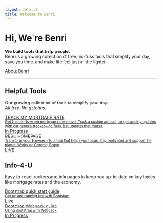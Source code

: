 ```yaml
---
layout: default
title: Welcome to Benri
---
```


<main>
  <div class="container py-5">
    <!-- Intro Row with Icon -->
    <div class="row align-items-center mb-4">
      <div class="col-md-8">
        <h1>Hi, We're Benri</h1>
        <p class="fs-5">
          <b>We build tools that help people.</b><br>
          Benri is a growing collection of free, no-fuss tools that simplify your day, save you time, and make life feel just a little lighter.
        </p>
        <div class="mb-4">
          <a href="/aboutbenri" class="btn btn-primary btn-sm px-4">About Benri</a>
        </div>
      </div>
      <div class="col-md-4 text-center">
        <!-- Large Bootstrap Icon -->
        <i class="bi bi-stars" style="font-size: 5rem; color: #0d6efd;"></i>
      </div>
    </div>
    <hr class="col-3 col-md-2 mb-5">
    <!-- Tool Sections -->
    <div class="row g-5">
      <div class="col-md-6">
        <h2>Helpful Tools</h2>
        <p>Our growing collection of tools to simplify your day.<br>
        <i>All free. No gotchas.</i></p>
        <div class="list-group">
          <a href="" class="list-group-item list-group-item-action d-flex justify-content-between align-items-start">
            <div>
              <div class="fw-bold">TRACK MY MORTGAGE RATE</div>
              <small class="d-block text-muted">Get free alerts when mortgage rates move. Track a custom amount, or get weekly updates with our general tracker—no fuss, just updates that matter.</small>
            </div>
            <span class="badge bg-warning text-dark rounded-pill">In Progress</span>
          </a>
          <a href="https://chromewebstore.google.com/detail/besu-homepage/npfcobepdfphgajogfeejbjpbghdhbnn?utm_source=item-share-cb" target="_blank" class="list-group-item list-group-item-action d-flex justify-content-between align-items-start">
            <div>
              <div class="fw-bold">BESU HOMEPAGE <i class="bi bi-box-arrow-up-right" style="color: #0d6efd;"></i></div>
              <small class="d-block text-muted">Transform your browser into a hub that helps you focus, stay motivated and support the planet. Works on Chrome, Brave</small>
            </div>
            <span class="badge bg-primary rounded-pill">LIVE</span>
          </a>
        </div>
      </div>
      <div class="col-md-6">
        <h2>Info-4-U</h2>
        <p>Easy-to-read trackers and info pages to keep you up-to-date on key topics like mortgage rates and the economy.</p>
        <div class="list-group">
          <a href="/docs/5.0/getting-started/introduction/" class="list-group-item list-group-item-action d-flex justify-content-between align-items-start">
            <div>
              <div class="fw-bold">Bootstrap quick start guide</div>
              <small class="d-block text-muted">Get up and running fast with Bootstrap</small>
            </div>
            <span class="badge bg-primary rounded-pill">Live</span>
          </a>
          <a href="/docs/5.0/getting-started/webpack/" class="list-group-item list-group-item-action d-flex justify-content-between align-items-start">
            <div>
              <div class="fw-bold">Bootstrap Webpack guide</div>
              <small class="d-block text-muted">Using Bootstrap with Webpack</small>
            </div>
            <span class="badge bg-warning text-dark rounded-pill">In Progress</span>
          </a>
        </div>
      </div>
    </div>
  </div>
</main>
